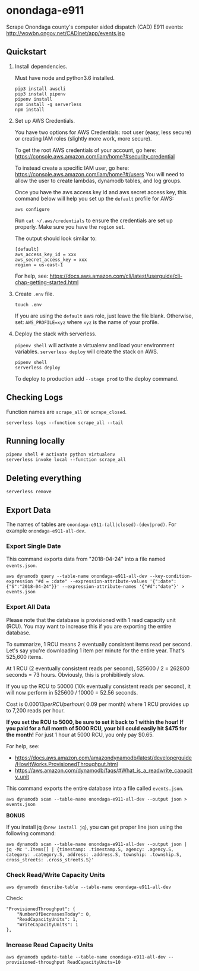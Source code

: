 # onondaga-e911

Scrape Onondaga county's computer aided dispatch (CAD) E911 events: http://wowbn.ongov.net/CADInet/app/events.jsp

## Quickstart

1. Install dependencies.

	Must have node and python3.6 installed.

	```
	pip3 install awscli
	pip3 install pipenv
	pipenv install
	npm install -g serverless
	npm install
	```

2. Set up AWS Credentials.

	You have two options for AWS Credentials: root user (easy, less secure) or creating IAM roles (slightly more work, more secure).

	To get the root AWS credentials of your account, go here: https://console.aws.amazon.com/iam/home?#security_credential

	To instead create a specific IAM user, go here: https://console.aws.amazon.com/iam/home?#/users You will need to allow the user to create lambdas, dynamodb tables, and log groups.

	Once you have the aws access key id and aws secret access key, this command below will help you set up the `default` profile for AWS:

	```
	aws configure
	```

	Run `cat ~/.aws/credentials` to ensure the credentials are set up properly. Make sure you have the `region` set.

	The output should look similar to:

	```
	[default]
	aws_access_key_id = xxx
	aws_secret_access_key = xxx
	region = us-east-1
	```

	For help, see: https://docs.aws.amazon.com/cli/latest/userguide/cli-chap-getting-started.html

3. Create `.env` file.

	```
	touch .env
	```

	If you are using the `default` aws role, just leave the file blank. Otherwise, set: `AWS_PROFILE=xyz` where `xyz` is the name of your profile.

4. Deploy the stack with serverless.

	`pipenv shell` will activate a virtualenv and load your environment variables. `serverless deploy` will create the stack on AWS.

	```
	pipenv shell
	serverless deploy
	```

	To deploy to production add `--stage prod` to the deploy command.

## Checking Logs

Function names are `scrape_all` or `scrape_closed`.

```
serverless logs --function scrape_all --tail
```

## Running locally

```
pipenv shell # activate python virtualenv
serverless invoke local --function scrape_all
```

## Deleting everything

```
serverless remove
```

## Export Data

The names of tables are `onondaga-e911-(all|closed)-(dev|prod)`. For example `onondaga-e911-all-dev`.

### Export Single Date

This command exports data from "2018-04-24" into a file named `events.json`.

```
aws dynamodb query --table-name onondaga-e911-all-dev --key-condition-expression "#d = :date" --expression-attribute-values '{":date": {"S":"2018-04-24"}}' --expression-attribute-names '{"#d":"date"}' > events.json
```

### Export All Data

Please note that the database is provisioned with 1 read capacity unit (RCU). You may want to increase this if you are exporting the entire database.

To summarize, 1 RCU means 2 eventually consistent items read per second. Let's say you're downloading 1 item per minute for the entire year. That's 525,600 items.

At 1 RCU (2 eventually consistent reads per second), 525600 / 2 = 262800 seconds = 73 hours. Obviously, this is prohibitively slow.

If you up the RCU to 50000 (10k eventually consistent reads per second), it will now perform in 525600 / 10000 = 52.56 seconds.

Cost is $0.00013 per RCU per hour (~$0.09 per month) where 1 RCU provides up to 7,200 reads per hour.

**If you set the RCU to 5000, be sure to set it back to 1 within the hour! If you paid for a full month of 5000 RCU, your bill could easily hit $475 for the month!** For just 1 hour at 5000 RCU, you only pay $0.65.

For help, see:
- https://docs.aws.amazon.com/amazondynamodb/latest/developerguide/HowItWorks.ProvisionedThroughput.html
- https://aws.amazon.com/dynamodb/faqs/#What_is_a_readwrite_capacity_unit

This command exports the entire database into a file called `events.json`.

```
aws dynamodb scan --table-name onondaga-e911-all-dev --output json > events.json
```

**BONUS**

If you install jq (`brew install jq`), you can get proper line json using the following command:

```
aws dynamodb scan --table-name onondaga-e911-all-dev --output json | jq -Mc '.Items[] | {timestamp: .timestamp.S, agency: .agency.S, category: .category.S, address: .address.S, township: .township.S, cross_streets: .cross_streets.S}'
```

### Check Read/Write Capacity Units

```
aws dynamodb describe-table --table-name onondaga-e911-all-dev
```

Check:

```
"ProvisionedThroughput": {
    "NumberOfDecreasesToday": 0,
    "ReadCapacityUnits": 1,
    "WriteCapacityUnits": 1
},
```


### Increase Read Capacity Units

```
aws dynamodb update-table --table-name onondaga-e911-all-dev --provisioned-throughput ReadCapacityUnits=10
```
